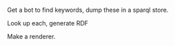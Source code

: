 Get a bot to find keywords, dump these in a sparql store. 

Look up each, generate RDF

Make a renderer.